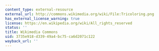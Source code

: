 ```yaml
---
content_type: external-resource
external_url: http://commons.wikimedia.org/wiki/File:Tricoloring.png
has_external_license_warning: true
license: https://en.wikipedia.org/wiki/All_rights_reserved
status: ''
title: Wikimedia Commons
uid: 3735e918-d339-49a4-bc75-ca6d2071c122
wayback_url: ''
---
```

